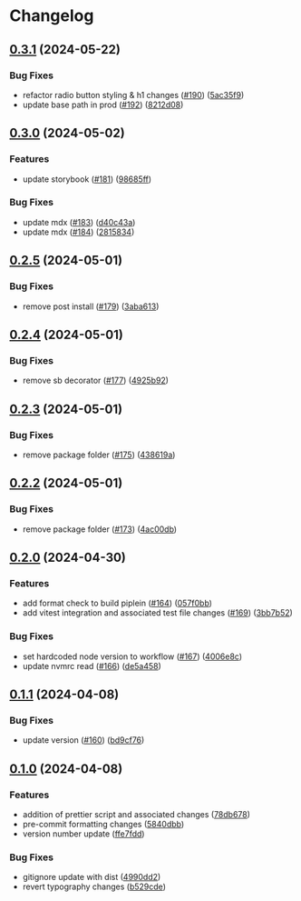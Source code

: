 # Changelog

## [0.3.1](https://github.com/ogcio/ogcio-ds/compare/v0.3.0...v0.3.1) (2024-05-22)


### Bug Fixes

* refactor radio button styling & h1 changes ([#190](https://github.com/ogcio/ogcio-ds/issues/190)) ([5ac35f9](https://github.com/ogcio/ogcio-ds/commit/5ac35f92adade0f7dea0dfe796bdb2811109976c))
* update base path in prod ([#192](https://github.com/ogcio/ogcio-ds/issues/192)) ([8212d08](https://github.com/ogcio/ogcio-ds/commit/8212d08c9116041da82decf28bc24a9de45306c0))

## [0.3.0](https://github.com/ogcio/ogcio-ds/compare/v0.2.5...v0.3.0) (2024-05-02)


### Features

* update storybook ([#181](https://github.com/ogcio/ogcio-ds/issues/181)) ([98685ff](https://github.com/ogcio/ogcio-ds/commit/98685ff7c0c9a8ed892f43e8878f9ed0ff94c973))


### Bug Fixes

* update mdx ([#183](https://github.com/ogcio/ogcio-ds/issues/183)) ([d40c43a](https://github.com/ogcio/ogcio-ds/commit/d40c43a388170cecc8073750a42ab5686935d81e))
* update mdx ([#184](https://github.com/ogcio/ogcio-ds/issues/184)) ([2815834](https://github.com/ogcio/ogcio-ds/commit/281583413be2b361ae63fbbb12cb1eba9c1513d9))

## [0.2.5](https://github.com/ogcio/ogcio-ds/compare/v0.2.4...v0.2.5) (2024-05-01)


### Bug Fixes

* remove post install ([#179](https://github.com/ogcio/ogcio-ds/issues/179)) ([3aba613](https://github.com/ogcio/ogcio-ds/commit/3aba613608c3b0a3c682d3a87ff5c33f9a967a90))

## [0.2.4](https://github.com/ogcio/ogcio-ds/compare/v0.2.3...v0.2.4) (2024-05-01)


### Bug Fixes

* remove sb decorator ([#177](https://github.com/ogcio/ogcio-ds/issues/177)) ([4925b92](https://github.com/ogcio/ogcio-ds/commit/4925b92693d365e3469966d59ab80362472857e6))

## [0.2.3](https://github.com/ogcio/ogcio-ds/compare/v0.2.2...v0.2.3) (2024-05-01)


### Bug Fixes

* remove package folder ([#175](https://github.com/ogcio/ogcio-ds/issues/175)) ([438619a](https://github.com/ogcio/ogcio-ds/commit/438619a6e590a3ea950661a5c7ba0ba943e3e5f9))

## [0.2.2](https://github.com/ogcio/ogcio-ds/compare/v0.2.1...v0.2.2) (2024-05-01)


### Bug Fixes

* remove package folder ([#173](https://github.com/ogcio/ogcio-ds/issues/173)) ([4ac00db](https://github.com/ogcio/ogcio-ds/commit/4ac00dbbfb76119d37cc8d28b125847990025079))

## [0.2.0](https://github.com/ogcio/ogcio-ds/compare/v0.1.1...v0.2.0) (2024-04-30)


### Features

* add format check to build piplein ([#164](https://github.com/ogcio/ogcio-ds/issues/164)) ([057f0bb](https://github.com/ogcio/ogcio-ds/commit/057f0bbdb93854003fb23f5cf73b30e94c0371e7))
* add vitest integration and associated test file changes ([#169](https://github.com/ogcio/ogcio-ds/issues/169)) ([3bb7b52](https://github.com/ogcio/ogcio-ds/commit/3bb7b5244c32e6c22c92fc6e1c14e83813cb27f2))


### Bug Fixes

* set hardcoded node version to workflow ([#167](https://github.com/ogcio/ogcio-ds/issues/167)) ([4006e8c](https://github.com/ogcio/ogcio-ds/commit/4006e8ccb89f00831c78bcc3d6a8115b96b7a6f9))
* update nvmrc read ([#166](https://github.com/ogcio/ogcio-ds/issues/166)) ([de5a458](https://github.com/ogcio/ogcio-ds/commit/de5a458a7c8ed5a7202a454864fc609118f2fcf7))

## [0.1.1](https://github.com/ogcio/ogcio-ds/compare/v0.1.0...v0.1.1) (2024-04-08)


### Bug Fixes

* update version ([#160](https://github.com/ogcio/ogcio-ds/issues/160)) ([bd9cf76](https://github.com/ogcio/ogcio-ds/commit/bd9cf766182cbe246d4f33afa21322a4013134ee))

## [0.1.0](https://github.com/ogcio/ogcio-ds/compare/v0.0.25...v0.1.0) (2024-04-08)


### Features

* addition of prettier script and associated changes ([78db678](https://github.com/ogcio/ogcio-ds/commit/78db6783ef60bf13b77ac5c31e31299b9ee44109))
* pre-commit formatting changes ([5840dbb](https://github.com/ogcio/ogcio-ds/commit/5840dbbfbc23c9cd88d9b4f0d756c5808fcddeda))
* version number update ([ffe7fdd](https://github.com/ogcio/ogcio-ds/commit/ffe7fdd3d13c50d93d34b7c17f9ed757483177f7))


### Bug Fixes

* gitignore update with dist ([4990dd2](https://github.com/ogcio/ogcio-ds/commit/4990dd203cb4876cfcbb88fe82eb6860378c3552))
* revert typography changes ([b529cde](https://github.com/ogcio/ogcio-ds/commit/b529cdeb9386a89f9f6ab7bbb8f20a89f1b492f3))
